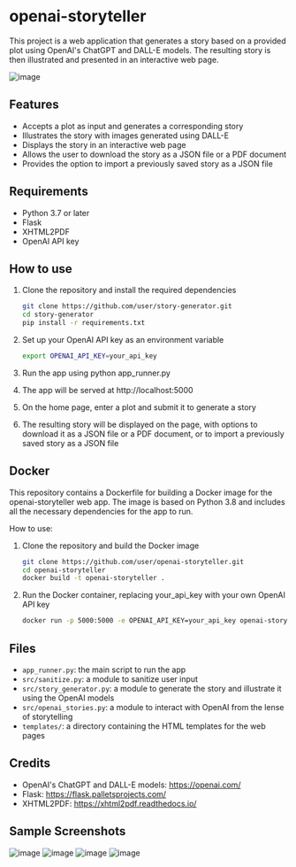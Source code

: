 # openai-storyteller
This project is a web application that generates a story based on a provided plot using OpenAI's ChatGPT and DALL-E models. The resulting story is then illustrated and presented in an interactive web page.

![image](app/static/img/sample.png)

## Features
- Accepts a plot as input and generates a corresponding story
- Illustrates the story with images generated using DALL-E
- Displays the story in an interactive web page
- Allows the user to download the story as a JSON file or a PDF document
- Provides the option to import a previously saved story as a JSON file


## Requirements
- Python 3.7 or later
- Flask
- XHTML2PDF
- OpenAI API key


## How to use
1. Clone the repository and install the required dependencies
    ```bash
    git clone https://github.com/user/story-generator.git
    cd story-generator
    pip install -r requirements.txt
    ```

2. Set up your OpenAI API key as an environment variable
    ```bash
    export OPENAI_API_KEY=your_api_key
    ```

3. Run the app using python app_runner.py

4. The app will be served at http://localhost:5000

5. On the home page, enter a plot and submit it to generate a story

6. The resulting story will be displayed on the page, with options to download it as a JSON file or a PDF document, or to import a previously saved story as a JSON file


## Docker
This repository contains a Dockerfile for building a Docker image for the openai-storyteller web app. The image is based on Python 3.8 and includes all the necessary dependencies for the app to run.

How to use:
1. Clone the repository and build the Docker image
    ```bash
    git clone https://github.com/user/openai-storyteller.git
    cd openai-storyteller
    docker build -t openai-storyteller .
    ```

2. Run the Docker container, replacing your_api_key with your own OpenAI API key
    ```bash
    docker run -p 5000:5000 -e OPENAI_API_KEY=your_api_key openai-storyteller
    ```

## Files
- `app_runner.py`: the main script to run the app
- `src/sanitize.py`: a module to sanitize user input
- `src/story_generator.py`: a module to generate the story and illustrate it using the OpenAI models
- `src/openai_stories.py`: a module to interact with OpenAI from the lense of storytelling
- `templates/`: a directory containing the HTML templates for the web pages

## Credits
- OpenAI's ChatGPT and DALL-E models: https://openai.com/
- Flask: https://flask.palletsprojects.com/
- XHTML2PDF: https://xhtml2pdf.readthedocs.io/


## Sample Screenshots
![image](app/static/img/sample_start.png)
![image](app/static/img/sample_story1.png)
![image](app/static/img/sample_story2.png)
![image](app/static/img/sample_story3.png)